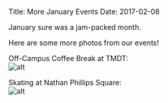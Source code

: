 Title: More January Events
Date: 2017-02-08

January sure was a jam-packed month.

Here are some more photos from our events!

Off-Campus Coffee Break at TMDT:  
![alt]({filename}/images/2017/offcampus-2017-jan.jpg)

Skating at Nathan Phillips Square:  
![alt]({filename}/images/2017/2017-01-25-skating.jpg)
